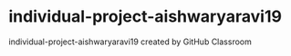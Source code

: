 # individual-project-aishwaryaravi19
individual-project-aishwaryaravi19 created by GitHub Classroom

